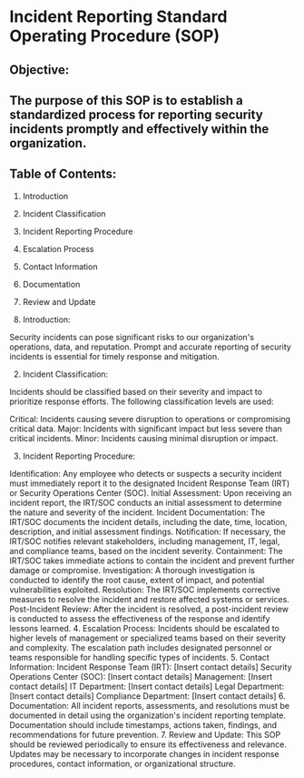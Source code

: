 # Incident Reporting Standard Operating Procedure (SOP)
## Objective:
## The purpose of this SOP is to establish a standardized process for reporting security incidents promptly and effectively within the organization.

## Table of Contents:
1. Introduction
2. Incident Classification
3. Incident Reporting Procedure
4. Escalation Process
5. Contact Information
6. Documentation
7. Review and Update


1. Introduction:

Security incidents can pose significant risks to our organization's operations, data, and reputation. Prompt and accurate reporting of security incidents is essential for timely response and mitigation.

2. Incident Classification:

Incidents should be classified based on their severity and impact to prioritize response efforts. The following classification levels are used:

Critical: Incidents causing severe disruption to operations or compromising critical data.
Major: Incidents with significant impact but less severe than critical incidents.
Minor: Incidents causing minimal disruption or impact.

3. Incident Reporting Procedure:

Identification: Any employee who detects or suspects a security incident must immediately report it to the designated Incident Response Team (IRT) or Security Operations Center (SOC).
Initial Assessment: Upon receiving an incident report, the IRT/SOC conducts an initial assessment to determine the nature and severity of the incident.
Incident Documentation: The IRT/SOC documents the incident details, including the date, time, location, description, and initial assessment findings.
Notification: If necessary, the IRT/SOC notifies relevant stakeholders, including management, IT, legal, and compliance teams, based on the incident severity.
Containment: The IRT/SOC takes immediate actions to contain the incident and prevent further damage or compromise.
Investigation: A thorough investigation is conducted to identify the root cause, extent of impact, and potential vulnerabilities exploited.
Resolution: The IRT/SOC implements corrective measures to resolve the incident and restore affected systems or services.
Post-Incident Review: After the incident is resolved, a post-incident review is conducted to assess the effectiveness of the response and identify lessons learned.
4. Escalation Process:
Incidents should be escalated to higher levels of management or specialized teams based on their severity and complexity.
The escalation path includes designated personnel or teams responsible for handling specific types of incidents.
5. Contact Information:
Incident Response Team (IRT): [Insert contact details]
Security Operations Center (SOC): [Insert contact details]
Management: [Insert contact details]
IT Department: [Insert contact details]
Legal Department: [Insert contact details]
Compliance Department: [Insert contact details]
6. Documentation:
All incident reports, assessments, and resolutions must be documented in detail using the organization's incident reporting template.
Documentation should include timestamps, actions taken, findings, and recommendations for future prevention.
7. Review and Update:
This SOP should be reviewed periodically to ensure its effectiveness and relevance.
Updates may be necessary to incorporate changes in incident response procedures, contact information, or organizational structure.